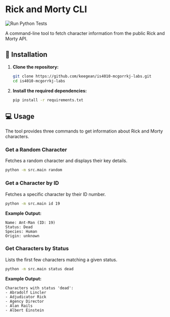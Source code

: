 # Rick and Morty CLI

![Run Python Tests](https://github.com/keegean/is4010-mcgorrkj-labs/actions/workflows/tests.yml/badge.svg)

A command-line tool to fetch character information from the public Rick and Morty API.

## 🚀 Installation

1.  **Clone the repository:**
    ```bash
    git clone https://github.com/keegean/is4010-mcgorrkj-labs.git
    cd is4010-mcgorrkj-labs
    ```

2.  **Install the required dependencies:**
    ```bash
    pip install -r requirements.txt
    ```

## 💻 Usage

The tool provides three commands to get information about Rick and Morty characters.

### Get a Random Character

Fetches a random character and displays their key details.

```bash
python -m src.main random
```

### Get a Character by ID

Fetches a specific character by their ID number.

```bash
python -m src.main id 19
```

**Example Output:**

```
Name: Ant-Man (ID: 19)
Status: Dead
Species: Human
Origin: unknown
```

### Get Characters by Status

Lists the first few characters matching a given status.

```bash
python -m src.main status dead
```

**Example Output:**

```
Characters with status 'dead':
- Abradolf Lincler
- Adjudicator Rick
- Agency Director
- Alan Rails
- Albert Einstein
```